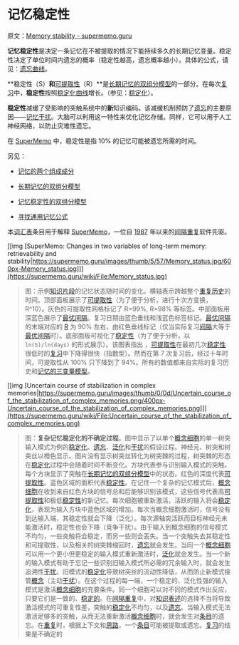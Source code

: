 # 记忆稳定性

原文：[Memory stability - supermemo.guru](https://supermemo.guru/wiki/Memory_stability)

**记忆稳定性**是决定一条记忆在不被提取的情况下能持续多久的长期记忆变量。稳定性决定了单位时间内遗忘的概率（稳定性越高，遗忘概率越小）。具体的公式，请见：[遗忘曲线](https://supermemo.guru/wiki/Forgetting_curve)。

**稳定性（S）**和**[可提取性](https://supermemo.guru/wiki/Retrievability)（R）**是[长期记忆的双组分模型](https://supermemo.guru/wiki/Two_component_model_of_long-term_memory)的一部分。在每次[复习](https://supermemo.guru/wiki/Review)中，**稳定性**按照[稳定化曲线](https://supermemo.guru/wiki/Stabilization_curve)增长。（参见：[稳定化](https://supermemo.guru/wiki/Stabilization)）。

**稳定性**减缓了受影响的突触系统中的**新**知识编码。该减缓机制预防了[遗忘](https://supermemo.guru/wiki/Interference)的主要原因——[记忆干扰](https://supermemo.guru/wiki/Interference)。大脑可以利用这一特性来优化记忆存储。同样，它可以用于人工神经网络，以防止灾难性遗忘。

在 [SuperMemo](https://supermemo.guru/wiki/SuperMemo) 中，稳定性是指 10% 的记忆可能被遗忘所需的时间。

另见：

- [记忆的两个组成成分](https://supermemo.guru/wiki/Two_components_of_memory)

- [长期记忆的双组分模型](https://supermemo.guru/wiki/Two_component_model_of_long-term_memory)

- [记忆稳定性的双组分模型](https://supermemo.guru/wiki/Two_component_model_of_memory_stability)

- [寻找通用记忆公式](https://supermemo.guru/wiki/Search_for_a_universal_memory_formula)

本[词汇表](https://supermemo.guru/wiki/Glossary)条目用于解释 [SuperMemo](https://supermemo.guru/wiki/SuperMemo_Guru)，一位自 [1987](https://supermemo.guru/wiki/History_of_spaced_repetition_(print)) 年以来的[间隔重复](https://supermemo.guru/wiki/Spaced_repetition)软件先驱。

[[img [SuperMemo: Changes in two variables of long-term memory: retrievability and stability|https://supermemo.guru/images/thumb/5/57/Memory_status.jpg/600px-Memory_status.jpg]]](https://supermemo.guru/wiki/File:Memory_status.jpg)

> 图：示例[知识片段](https://supermemo.guru/wiki/Piece_of_knowledge)的记忆状态随时间的变化。横轴表示跨越整个[重复历史](https://supermemo.guru/wiki/Repetition_history)的时间。顶部面板展示了[可提取性](https://supermemo.guru/wiki/Retrievability)（为了便于分析，进行十次方变换，R^10）。灰色的可提取性网格标记了 R=99%, R=98% 等标签。中部面板用深蓝色展示了[最优间隔](https://supermemo.guru/wiki/Optimum_interval)。复习日期由蓝色垂线和浅蓝色标签标记。[最优间隔](https://supermemo.guru/wiki/Optimum_interval)的末端对应的 [R](https://supermemo.guru/wiki/Retrievability) 为 90% 左右，由红色垂线标记（仅当实际复习[间隔](https://supermemo.guru/wiki/Interval)大等于[最优间隔](https://supermemo.guru/wiki/Optimum_interval)时）。底部面板可视化了[稳定性](https://supermemo.guru/wiki/Stability)（为了便于分析，以 `ln(S)/ln(days)` 的形式展示）。该图表指出 ，[可提取性](https://supermemo.guru/wiki/Retrievability)在最初几次[稳定性](https://supermemo.guru/wiki/Stability)很低时的[复习](https://supermemo.guru/wiki/Repetition)中下降得很快（指数型）。然而在第 7 次复习后，经过十年时间，可提取性从 100% 只下降到了 94%。所有的数值都来自实际的复习历史和[记忆的三变量模型](https://supermemo.guru/wiki/Three_component_model_of_memory)。

[[img [Uncertain course of stabilization in complex memories|https://supermemo.guru/images/thumb/0/0d/Uncertain_course_of_the_stabilization_of_complex_memories.png/400px-Uncertain_course_of_the_stabilization_of_complex_memories.png]]](https://supermemo.guru/wiki/File:Uncertain_course_of_the_stabilization_of_complex_memories.png)

> 图：**复杂记忆稳定化的不确定过程**。图中显示了以单个[概念细胞](https://supermemo.guru/wiki/Stabilization)的单一树突输入模式为例的[稳定化](https://supermemo.guru/wiki/Stabilization)、[遗忘](https://supermemo.guru/wiki/Forgetting)、[泛化](https://supermemo.guru/wiki/Generalization)和[干扰](https://supermemo.guru/wiki/Interference)的假设过程。神经元、树突和树突丝以橙色显示。图片没有显示树突丝转化为树突棘的过程，树突棘的形态在[稳定化](https://supermemo.guru/wiki/Stabilization)过程中会随着时间不断变化。方块代表参与识别输入模式的突触。每个方块显示了突触在[长期记忆的双组分模型](https://supermemo.guru/wiki/Two_component_model_of_long-term_memory)中的状态。红色的深度代表[可提取性](https://supermemo.guru/wiki/Retrievability)。蓝色区域的面积代表[稳定性](https://supermemo.guru/wiki/Stability)。在记住一个复杂的记忆模式后，[概念细胞](https://supermemo.guru/wiki/Concept_cell)在收到来自红色方块的信号总和后能够识别该模式，这些信号代表高[可提取性](https://supermemo.guru/wiki/Retrievability)和极低[稳定性](https://supermemo.guru/wiki/Stability)的新记忆。每次细胞被重新激活，活跃的输入将会[稳定化](https://supermemo.guru/wiki/Stabilization)，表现为输入方块中蓝色区域的增加。每次当概念细胞激活时，信号没有到达输入端，其稳定性就会下降（泛化）。每次源轴突活跃而目标神经元未能激活时，稳定性也会下降（竞争干扰）。由于输入到概念细胞的信号模式不均匀，一些突触将会稳定，而另一些则会丢失。当一个突触失去其稳定性和可提取性，以及相关的树突棘缩回时，[遗忘](https://supermemo.guru/wiki/Forgetting)就会发生。当同一个[概念细胞](https://supermemo.guru/wiki/Concept_cell)可以用一个更小但更稳定的输入模式重新激活时，[泛化](https://supermemo.guru/wiki/Generalization)就会发生。当一个新的输入模式有助于忘记一些识别旧输入模式所必需的冗余输入时，就会发生追溯性[干扰](https://supermemo.guru/wiki/Interference)。旧模式的[稳定化](https://supermemo.guru/wiki/Stabilization)导致树突丝的流动性降低，从而防止新模式接管[概念](https://supermemo.guru/wiki/Concept)（主动[干扰](https://supermemo.guru/wiki/Interference)）。在这个过程的每一端，一个稳定的、泛化性强的输入模式是激活[概念细胞](https://supermemo.guru/wiki/Concept_cell)的充要条件。同一个细胞可以对不同的模式作出反应，只要它们是一致的、[稳定的](https://supermemo.guru/wiki/Stabilization)。在[间隔重复](https://supermemo.guru/wiki/Spaced_repetition)中，对[知识表述](https://supermemo.guru/wiki/Knowledge_representation)的选择不当将导致激活模式的可重复性差，突触的[稳定化](https://supermemo.guru/wiki/Stabilization)不均匀，以及[遗忘](https://supermemo.guru/wiki/Forgetting)。当输入模式无法激活足够多的突触，从而无法重新激活[概念细胞](https://supermemo.guru/wiki/Concept_cell)时，就会发生对[条目](https://supermemo.guru/wiki/Item)的遗忘。在[重复](https://supermemo.guru/wiki/Repetition)时，根据上下文和[思路](https://supermemo.guru/wiki/Conceptual_computation)，一个[条目](https://supermemo.guru/wiki/Item)可能被提取或遗忘。[复习](https://supermemo.guru/wiki/Repetition)的结果是不确定的